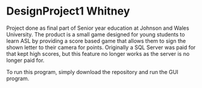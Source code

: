 # DesignProject1 Whitney

Project done as final part of Senior year education at Johnson and Wales University. The product is a small game designed for young students to learn ASL by providing a score based game that allows them to sign the shown letter to their camera for points. Originally a SQL Server was paid for that kept high scores, but this feature no longer works as the server is no longer paid for.

To run this program, simply download the repository and run the GUI program.


